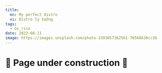 ```yaml
---
title:
  en: My perfect distro
  vi: Distro lý tưởng
tags:
  - os_rice
date: 2023-08-11
image: https://images.unsplash.com/photo-1593857362561-76566638cc3b
---
```


# 🚧 Page under construction 🚧

<!--
  TODO

  ## Base

  ## DE

  https://github.com/NNBnh/dotfiles/wiki/which#%EF%B8%8F-desktop-environment

  ## Other

  Bloat-free
  Codex, 7z, Rar
  Git, FFMPEG, Python, [WL-clipboard](https://github.com/bugaevc/wl-clipboard)
  Unikey

  - Gnome: [Gnome Tweaks](https://gitlab.gnome.org/GNOME/gnome-tweaks), [Extension Manager](https://github.com/mjakeman/extension-manager)
  - KDE: [Kvantum](https://store.kde.org/p/1005410)

  ## Bonus

  Browser-free
  Wine

  ## Distro

  https://github.com/NNBnh/dotfiles/wiki/which#-operating-system
-->
